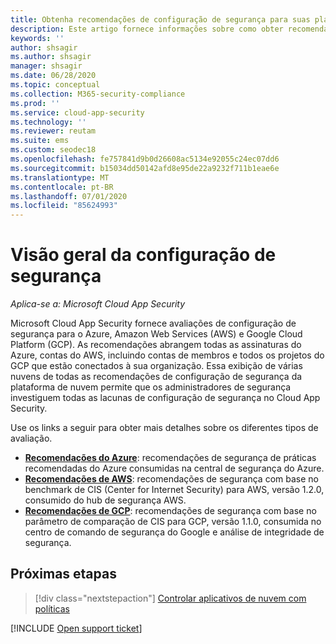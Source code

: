 ```yaml
---
title: Obtenha recomendações de configuração de segurança para suas plataformas de nuvem pública
description: Este artigo fornece informações sobre como obter recomendações de configuração de segurança em Cloud App Security para as plataformas de nuvem pública da sua organização.
keywords: ''
author: shsagir
ms.author: shsagir
manager: shsagir
ms.date: 06/28/2020
ms.topic: conceptual
ms.collection: M365-security-compliance
ms.prod: ''
ms.service: cloud-app-security
ms.technology: ''
ms.reviewer: reutam
ms.suite: ems
ms.custom: seodec18
ms.openlocfilehash: fe757841d9b0d26608ac5134e92055c24ec07dd6
ms.sourcegitcommit: b15034dd50142afd8e95de22a9232f711b1eae6e
ms.translationtype: MT
ms.contentlocale: pt-BR
ms.lasthandoff: 07/01/2020
ms.locfileid: "85624993"
---
```

# <a name="security-configuration-overview"></a>Visão geral da configuração de segurança

*Aplica-se a: Microsoft Cloud App Security*

Microsoft Cloud App Security fornece avaliações de configuração de segurança para o Azure, Amazon Web Services (AWS) e Google Cloud Platform (GCP). As recomendações abrangem todas as assinaturas do Azure, contas do AWS, incluindo contas de membros e todos os projetos do GCP que estão conectados à sua organização. Essa exibição de várias nuvens de todas as recomendações de configuração de segurança da plataforma de nuvem permite que os administradores de segurança investiguem todas as lacunas de configuração de segurança no Cloud App Security.

Use os links a seguir para obter mais detalhes sobre os diferentes tipos de avaliação.

- **[Recomendações do Azure](security-config-azure.md)**: recomendações de segurança de práticas recomendadas do Azure consumidas na central de segurança do Azure.
- **[Recomendações de AWS](security-config-aws.md)**: recomendações de segurança com base no benchmark de CIS (Center for Internet Security) para AWS, versão 1.2.0, consumido do hub de segurança AWS.
- **[Recomendações de GCP](security-config-gcp.md)**: recomendações de segurança com base no parâmetro de comparação de CIS para GCP, versão 1.1.0, consumida no centro de comando de segurança do Google e análise de integridade de segurança.

## <a name="next-steps"></a>Próximas etapas

> [!div class="nextstepaction"]
> [Controlar aplicativos de nuvem com políticas](control-cloud-apps-with-policies.md)

[!INCLUDE [Open support ticket](includes/support.md)]
